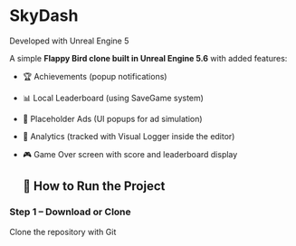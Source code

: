 # SkyDash

Developed with Unreal Engine 5

A simple **Flappy Bird clone built in Unreal Engine 5.6** with added features:

- 🏆 Achievements (popup notifications)
- 📊 Local Leaderboard (using SaveGame system)
- 📢 Placeholder Ads (UI popups for ad simulation)
- 🔎 Analytics (tracked with Visual Logger inside the editor)
- 🎮 Game Over screen with score and leaderboard display

  ## 🚀 How to Run the Project

### Step 1 – Download or Clone
Clone the repository with Git

